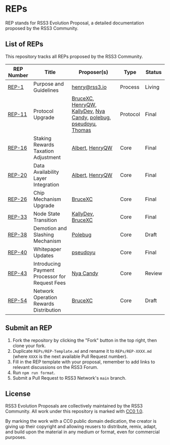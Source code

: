 # REPs

REP stands for RSS3 Evolution Proposal, a detailed documentation proposed by the RSS3 Community.

## List of REPs

This repository tracks all REPs proposed by the RSS3 Community.

| REP Number                 | Title                                          | Proposer(s)                                                                                                                                                                                                                                                                                             | Type     | Status |
| -------------------------- | ---------------------------------------------- | ------------------------------------------------------------------------------------------------------------------------------------------------------------------------------------------------------------------------------------------------------------------------------------------------------- | -------- | ------ |
| [REP-1](./REPs/REP-1.md)   | Purpose and Guidelines                         | <henry@rss3.io>                                                                                                                                                                                                                                                                                         | Process  | Living |
| [REP-11](./REPs/REP-11.md) | Protocol Upgrade                               | [BruceXC](mailto:xichang1510@gmail.com), [HenryQW](mailto:hi@henry.wang), [KallyDev](mailto:kallydev@gmail.com), [Nya Candy](mailto:github@candinya.com), [polebug](mailto:polebugfly@gmail.com), [pseudoyu](mailto:pseudoyu@connect.hku.hk), [Thomas](mailto:73341653+naaive@users.noreply.github.com) | Protocol | Final  |
| [REP-16](./REPs/REP-16.md) | Staking Rewards Taxation Adjustment            | [Albert](mailto:iavl@proton.me), [HenryQW](mailto:hi@henry.wang)                                                                                                                                                                                                                                        | Core     | Final  |
| [REP-20](./REPs/REP-20.md) | Data Availability Layer Integration            | [Albert](mailto:iavl@proton.me), [HenryQW](mailto:hi@henry.wang)                                                                                                                                                                                                                                        | Core     | Final  |
| [REP-26](./REPs/REP-26.md) | Chip Mechanism Upgrade                         | [BruceXC](mailto:xichang1510@gmail.com)                                                                                                                                                                                                                                                                 | Core     | Final  |
| [REP-33](./REPs/REP-33.md) | Node State Transition                          | [KallyDev](mailto:kallydev@rss3.io), [BruceXC](mailto:xichang1510@gmail.com)                                                                                                                                                                                                                            | Core     | Final  |
| [REP-38](./REPs/REP-38.md) | Demotion and Slashing Mechanism                | [Polebug](mailto:polebug@rss3.io)                                                                                                                                                                                                                                                                       | Core     | Draft  |
| [REP-40](./REPs/REP-40.md) | Whitepaper Updates                             | [pseudoyu](mailto:pseudoyu@connect.hku.hk)                                                                                                                                                                                                                                                              | Core     | Final  |
| [REP-43](./REPs/REP-43.md) | Introducing Payment Processor for Request Fees | [Nya Candy](mailto:dev@candinya.com)                                                                                                                                                                                                                                                                    | Core     | Review |
| [REP-54](./REPs/REP-54.md) | Network Operation Rewards Distribution         | [BruceXC](mailto:xichang1510@gmail.com)                                                                                                                                                                                                                                                                 | Core     | Draft  |

## Submit an REP

1. Fork the repository by clicking the "Fork" button in the top right, then clone your fork.
2. Duplicate `REPs/REP-Template.md` and rename it to `REPs/REP-XXXX.md` (where `XXXX` is the next available Pull Request number).
3. Fill in the REP template with your proposal, remember to add links to relevant discussions on the RSS3 Forum.
4. Run `npm run format`.
5. Submit a Pull Request to RSS3 Network's `main` branch.

## License

RSS3 Evolution Proposals are collectively maintained by the RSS3 Community. All work under this repository is marked with [CC0 1.0](./LICENSE).

By marking the work with a CC0 public domain dedication, the creator is giving up their copyright and allowing reusers to distribute, remix, adapt, and build upon the material in any medium or format, even for commercial purposes.
